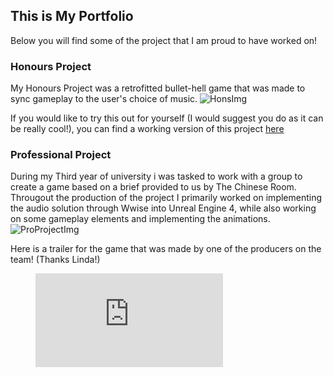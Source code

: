 ## This is My Portfolio

Below you will find some of the project that I am proud to have worked on!

### Honours Project

My Honours Project was a retrofitted bullet-hell game that was made to sync gameplay to the user's choice of music.
![HonsImg](https://images.squarespace-cdn.com/content/v1/5355d604e4b03c3e9896e131/1577216537446-HXRWC1QZN7WEXSABEWI3/ke17ZwdGBToddI8pDm48kLl76CqolYQpYCK1tQUkpCVZw-zPPgdn4jUwVcJE1ZvWQUxwkmyExglNqGp0IvTJZUJFbgE-7XRK3dMEBRBhUpxWNZ_v0dkiu6uws_J5Elwz91lXp-SVV4UdMxBg-Z-H5QRqoF1H6j8zvH_S4H66Thg/image-asset.png?format=1000w)

If you would like to try this out for yourself (I would suggest you do as it can be really cool!), you can find a working version of this project [here](https://drive.google.com/file/d/18sdUkHjLTAIPIne3IwIdoNyQPl4VYGkK/view?usp=sharing)


### Professional Project

During my Third year of university i was tasked to work with a group to create a game based on a brief provided to us by The Chinese Room. Througout the production of the project I primarily worked on implementing the audio solution through Wwise into Unreal Engine 4, while also working on some gameplay elements and implementing the animations.
![ProProjectImg](https://lh3.googleusercontent.com/UPnPu3RZCih47UPXrGoY-oQH7HXXp7TS82iEcrO139nOgTd1S2Lz2OF4mKxayaQ2vuzjcY_mHK7CAstwt-83DjNxygy74GdbRd4dS7cEnxfbjHTtGLZ4O0hawMH-l21IUmHEdYTjxw=w2400)

Here is a trailer for the game that was made by one of the producers on the team! (Thanks Linda!)
<figure width="560" height="315">
  <iframe src="https://www.youtube.com/embed/ZPN_TFEnZ_U" frameborder="0" allowfullscreen="true"> </iframe>
</figure>



